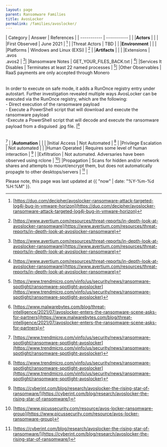 ```yaml
---
layout: page
parent: Ransomware Families
title: AvosLocker
permalink: /families/avoslocker/
---
```


| Category | Answer | References | 
| ----------- | ----------- | | 
|**Actors** | | |
|First Observed | June 2021 | [^1] |
|Threat Actors | TBD | |
|**Environment** | | |
|Platforms | Windows and Linux (EXSi) | [^2] |
|**Artifacts** | | |
|Extensions | .avos<br>.avos2 | [^2]|
|Ransomware Notes | GET_YOUR_FILES_BACK.txt | [^2]|
|Services It Disables | Terminates at least 22 named processes | [^3]|
|Other Observables | RaaS payments are only accepted through Monero<br><br><br>In order to execute on safe mode, it adds a RunOnce registry entry under autostart. Further investigation revealed multiple ways AvosLocker can be executed via the RunOnce registry, which are the following:
<br> - Direct execution of the ransomware payload
<br> - Execute a PowerShell script that will download and execute the ransomware payload
<br> -Execute a PowerShell script that will decode and execute the ransomware payload from a disguised .jpg file.
 |[^4]<br><br><br>[^3] |
|**Automation** | | |
|Initial Access | Not Automated | [^3] |
|Privilege Escalation | Not automated | |
|Human Operated | Requires some level of human interaction | [^6] |
|Exfiltration | Not automated. Adversaries have been observed using rclone | [^5]|
|Propagation | Scans for hidden and/or network shares and attempts to mount/encrypt them, but does not automatically propagte to other desktops/servers | [^6] |


[^1]: [https://duo.com/decipher/avoslocker-ransomware-attack-targeted-log4j-bug-in-vmware-horizon](https://duo.com/decipher/avoslocker-ransomware-attack-targeted-log4j-bug-in-vmware-horizon)
[^2]: [https://www.avertium.com/resources/threat-reports/in-depth-look-at-avoslocker-ransomware](https://www.avertium.com/resources/threat-reports/in-depth-look-at-avoslocker-ransomware)
[^3]: [https://www.trendmicro.com/vinfo/us/security/news/ransomware-spotlight/ransomware-spotlight-avoslocker](https://www.trendmicro.com/vinfo/us/security/news/ransomware-spotlight/ransomware-spotlight-avoslocker)
[^4]: [https://www.malwarebytes.com/blog/threat-intelligence/2021/07/avoslocker-enters-the-ransomware-scene-asks-for-partners](https://www.malwarebytes.com/blog/threat-intelligence/2021/07/avoslocker-enters-the-ransomware-scene-asks-for-partners)
[^5]: [https://www.picussecurity.com/resource/avos-locker-ransomware-group](https://www.picussecurity.com/resource/avos-locker-ransomware-group)
[^6]: [https://cyberint.com/blog/research/avoslocker-the-rising-star-of-ransomware/](https://cyberint.com/blog/research/avoslocker-the-rising-star-of-ransomware/)

Please note, this page was last updated at {{ "now" | date: "%Y-%m-%d %H:%M" }}.
